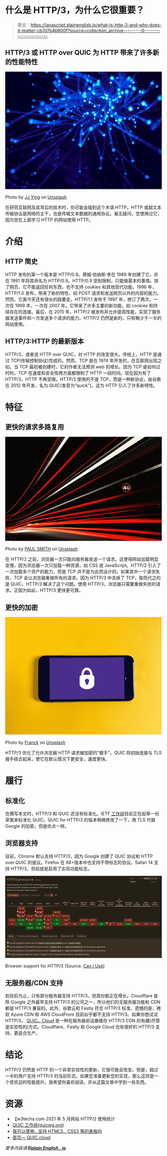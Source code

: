 # 什么是 HTTP/3，为什么它很重要？

> 原文：<https://javascript.plainenglish.io/what-is-http-3-and-why-does-it-matter-cb7d7b4b600f?source=collection_archive---------0----------------------->

## HTTP/3 或 HTTP over QUIC 为 HTTP 带来了许多新的性能特性

![](img/ad80949cc92f7d121afdbc32e4aba95a.png)

Photo by [JJ Ying](https://unsplash.com/@jjying?utm_source=medium&utm_medium=referral) on [Unsplash](https://unsplash.com?utm_source=medium&utm_medium=referral)

在研究互联网及其背后的技术时，你可能会碰到这个术语:HTTP。HTTP 或超文本传输协议是网络的主干，也是传输文本数据的通用协议。毫无疑问，您使用过它，因为您在上面学习 HTTP 的网站使用 HTTP。

# 介绍

## HTTP 简史

HTTP 发布的第一个版本是 HTTP/0.9。蒂姆·伯纳斯·李在 1989 年创建了它，并在 1991 年将其命名为 HTTP/0.9。HTTP/0.9 受到限制，只能做基本的事情。除了网页，它不能返回任何东西，也不支持 cookies 和其他现代功能。1996 年，HTTP/1.0 发布，带来了新的特性，如 POST 请求和发送网页以外的内容的能力。然而，它离今天还有很长的路要走。HTTP/1.1 发布于 1997 年，修订了两次，一次在 1999 年，一次在 2007 年。它带来了许多主要的新功能，如 cookies 和持续存在的连接。最后，在 2015 年，HTTP/2 被发布并允许提高性能，实现了服务器发送事件和一次发送多个请求的能力。HTTP/2 仍然是新的，只有略少于一半的网站使用。

## HTTP/3:HTTP 的最新版本

HTTP/3，或者说 HTTP over QUIC，对 HTTP 的改变很大。传统上，HTTP 是通过 TCP(传输控制协议)完成的。然而，TCP 是在 1974 年开发的，在互联网出现之初。当 TCP 最初被创建时，它的作者无法预测 web 的增长。因为 TCP 是如何过时的，TCP 在速度和安全性两方面都限制了 HTTP 一段时间。现在因为有了 HTTP/3，HTTP 不再受限。HTTP/3 使用的不是 TCP，而是一种新协议，由谷歌在 2012 年开发，名为 QUIC(发音为“quick”)。这为 HTTP 引入了许多新特性。

# 特征

## 更快的请求多路复用

![](img/a673952233f86c5898c075a7bbca1f46.png)

Photo by [PAUL SMITH](https://unsplash.com/@sumo?utm_source=medium&utm_medium=referral) on [Unsplash](https://unsplash.com?utm_source=medium&utm_medium=referral)

在 HTTP/2 之前，浏览器一次只能向服务器发送一个请求。这使得网站加载明显变慢，因为浏览器一次只加载一种资源，如 CSS 或 JavaScript。HTTP/2 引入了一次加载多个资产的能力，但是 TCP 并不是为此而设计的。如果其中一个请求失败，TCP 会让浏览器重做所有的请求。因为 HTTP/3 中去掉了 TCP，取而代之的是 QUIC，HTTP/3 解决了这个问题。使用 HTTP/3，浏览器只需要重做失败的请求。正因为如此，HTTP/3 更快更可靠。

## 更快的加密

![](img/f9f5788b6be780c5e2a3cb81c5d78a1f.png)

Photo by [Franck](https://unsplash.com/@franckinjapan?utm_source=medium&utm_medium=referral) on [Unsplash](https://unsplash.com?utm_source=medium&utm_medium=referral)

HTTP/3 优化了允许浏览器 HTTP 请求被加密的“握手”。QUIC 将初始连接与 TLS 握手结合起来，使它在默认情况下更安全，速度更快。

# 履行

## 标准化

在撰写本文时，HTTP/3 和 QUIC 还没有标准化。IETF [工作组](https://quicwg.org/)目前正在起草一份草案来标准化 QUIC。QUIC for HTTP/3 的版本稍微修改了一下，用 TLS 代替 Google 的加密，但是优点一样。

## 浏览器支持

目前，Chrome 默认支持 HTTP/3，因为 Google 创建了 QUIC 协议和 HTTP over QUIC 的提议。Firefox 在 88+版本中也支持不带标志的协议。Safari 14 支持 HTTP/3，但前提是启用了实验功能标志。

![](img/df230caf17116287cf0ace1681e94a92.png)

Browser support for HTTP/3 (Source: [Can I Use](https://caniuse.com/http3))

## 无服务器/CDN 支持

到目前为止，只有部分服务器支持 HTTP/3，但其份额正在增长。Cloudflare 是除 Google 之外最早支持 HTTP/3 的公司之一，所以他们的无服务器功能和 CDN 都是 HTTP/3 兼容的。此外，谷歌云和 Fastly 符合 HTTP/3 标准。遗憾的是，微软 Azure CDN 和 AWS CloudFront 目前似乎都不支持 HTTP/3。如果你想试试 HTTP/3， [QUIC。Cloud](https://quic.cloud/) 是一种在服务器前设置缓存 HTTP/3 CDN 的有趣(尽管是实验性的)方式。Cloudflare、Fastly 和 Google Cloud 也有很好的 HTTP/3 支持，更适合生产。

# 结论

HTTP/3 仍然是 HTTP 的一个非常实验性的更新，它很可能会改变。但是，超过一半的用户支持 HTTP/3 的当前形式。如果您准备更新您的实现，那么这将是一个受欢迎的性能提升。我希望你喜欢阅读，并从这篇文章中学到一些东西。

# 资源

*   【w3techs.com 2021 年 5 月网站 HTTP/2 使用统计
*   [QUIC 工作组(quicwg.org)](https://quicwg.org/)
*   [我可以使用…支持 HTML5、CSS3 等的表格吗](https://caniuse.com/http3)
*   [首页— QUIC.cloud](https://quic.cloud/)

*更多内容请看*[***plain English . io***](http://plainenglish.io)